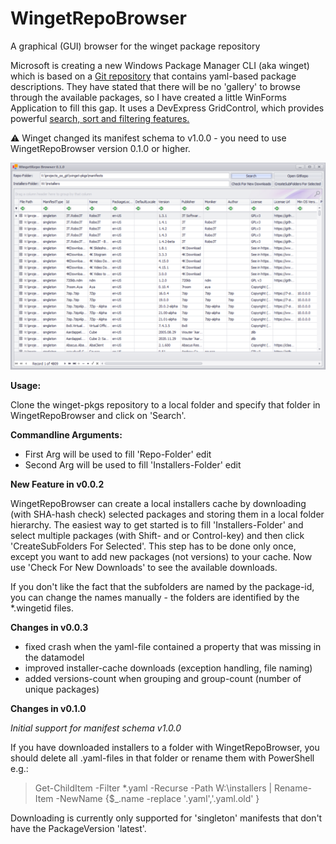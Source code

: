 # WingetRepoBrowser
A graphical (GUI) browser for the winget package repository

Microsoft is creating a new Windows Package Manager CLI (aka winget) which is based on a [Git repository](https://github.com/microsoft/winget-pkgs) that contains yaml-based package descriptions. They have stated that there will be no 'gallery' to browse through the available packages, so I have created a little WinForms Application to fill this gap. It uses a DevExpress GridControl, which provides powerful [search, sort and filtering features.](https://docs.devexpress.com/WindowsForms/833/controls-and-libraries/data-grid/end-user-capabilities)

:warning: Winget changed its manifest schema to v1.0.0 - you need to use WingetRepoBrowser version 0.1.0 or higher.


![ApplicationScreenshot](/screenshot.png)

**Usage:**

Clone the winget-pkgs repository to a local folder and specify that folder in WingetRepoBrowser and click on 'Search'.

**Commandline Arguments:**

- First Arg will be used to fill 'Repo-Folder' edit
- Second Arg will be used to fill 'Installers-Folder' edit

**New Feature in v0.0.2**

WingetRepoBrowser can create a local installers cache by downloading (with SHA-hash check) selected packages and storing them in a local folder hierarchy. The easiest way to get started is to fill 'Installers-Folder' and select multiple packages (with Shift- and or Control-key) and then click 'CreateSubFolders For Selected'. This step has to be done only once, except you want to add new packages (not versions) to your cache. Now use 'Check For New Downloads' to see the available downloads.

If you don't like the fact that the subfolders are named by the package-id, you can change the names manually - the folders are identified by the *.wingetid files.

**Changes in v0.0.3**

- fixed crash when the yaml-file contained a property that was missing in the datamodel
- improved installer-cache downloads (exception handling, file naming)
- added versions-count when grouping and group-count (number of unique packages)


**Changes in v0.1.0**

*Initial support for manifest schema v1.0.0*

If you have downloaded installers to a folder with WingetRepoBrowser, you should delete all .yaml-files in that folder or rename them with PowerShell e.g.:

>Get-ChildItem -Filter *.yaml -Recurse -Path W:\installers | Rename-Item -NewName {$_.name -replace '.yaml','.yaml.old' }


Downloading is currently only supported for 'singleton' manifests that don't have the PackageVersion 'latest'.